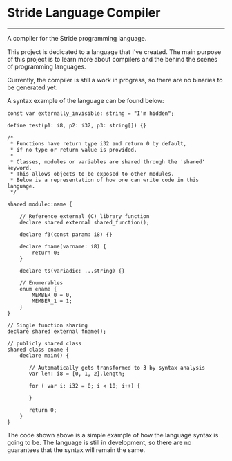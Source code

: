 # Stride Language Compiler

---

A compiler for the Stride programming language.

This project is dedicated to a language that I've created.
The main purpose of this project is to learn more about compilers and the behind
the scenes of programming languages.

Currently, the compiler is still a work in progress, so there are no binaries
to be generated yet.

A syntax example of the language can be found below:

```
const var externally_invisible: string = "I'm hidden";

define test(p1: i8, p2: i32, p3: string[]) {}

/*
 * Functions have return type i32 and return 0 by default,
 * if no type or return value is provided.
 *
 * Classes, modules or variables are shared through the 'shared' keyword.
 * This allows objects to be exposed to other modules.
 * Below is a representation of how one can write code in this language.
 */

shared module::name {

    // Reference external (C) library function
    declare shared external shared_function();

    declare f3(const param: i8) {}

    declare fname(varname: i8) {
        return 0;
    }

    declare ts(variadic: ...string) {}

    // Enumerables
    enum ename {
        MEMBER_0 = 0,
        MEMBER_1 = 1;
    }
}

// Single function sharing
declare shared external fname();

// publicly shared class
shared class cname {
    declare main() {
    
       // Automatically gets transformed to 3 by syntax analysis
       var len: i8 = [0, 1, 2].length;
    
       for ( var i: i32 = 0; i < 10; i++) {
    
       }
    
       return 0;
    }
}

```

The code shown above is a simple example of how the language syntax is going to
be. The language is still in development, so there are no guarantees that the
syntax will remain the same.